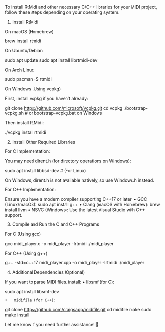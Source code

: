 To install RtMidi and other necessary C/C++ libraries for your MIDI project, follow these steps depending on your operating system.

1. Install RtMidi

On macOS (Homebrew)

brew install rtmidi

On Ubuntu/Debian

sudo apt update
sudo apt install librtmidi-dev

On Arch Linux

sudo pacman -S rtmidi

On Windows (Using vcpkg)

First, install vcpkg if you haven’t already:

git clone https://github.com/microsoft/vcpkg.git
cd vcpkg
./bootstrap-vcpkg.sh  # or bootstrap-vcpkg.bat on Windows

Then install RtMidi:

./vcpkg install rtmidi

2. Install Other Required Libraries

For C Implementation:

You may need dirent.h (for directory operations on Windows):

sudo apt install libbsd-dev  # (For Linux)

On Windows, dirent.h is not available natively, so use Windows.h instead.

For C++ Implementation:

Ensure you have a modern compiler supporting C++17 or later:
	•	GCC (Linux/macOS): sudo apt install g++
	•	Clang (macOS with Homebrew): brew install llvm
	•	MSVC (Windows): Use the latest Visual Studio with C++ support.

3. Compile and Run the C and C++ Programs

For C (Using gcc)

gcc midi_player.c -o midi_player -lrtmidi
./midi_player

For C++ (Using g++)

g++ -std=c++17 midi_player.cpp -o midi_player -lrtmidi
./midi_player

4. Additional Dependencies (Optional)

If you want to parse MIDI files, install:
	•	libsmf (for C):

sudo apt install libsmf-dev


	•	midifile (for C++):

git clone https://github.com/craigsapp/midifile.git
cd midifile
make
sudo make install



Let me know if you need further assistance! 🚀
